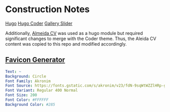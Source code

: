 # Construction Notes

[Hugo](https://gohugo.io)
[Hugo Coder](https://github.com/luizdepra/hugo-coder)
[Gallery Slider](https://github.com/gethugothemes/hugo-modules/gallery-slider)

Additionally, [Almeida CV](https://themes.gohugo.io/themes/almeida-cv/) was used
as a hugo module but required significant changes to merge with the Coder theme.
Thus, the Aleida CV content was copied to this repo and modified accordingly.

## [Favicon Generator](https://favicon.io/favicon-generator/)

```yaml
Text: ~
Background: Circle
Font Family: Akronim
Font Source: https://fonts.gstatic.com/s/akronim/v23/fdN-9sqWtWZZlHRp-gBxkFYN-a8.ttf
Font Variant: Regular 400 Normal
Font Size: 200
Font Color: #FFFFFF
Background Color: #285
```
